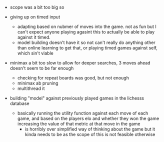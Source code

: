 - scope was a bit too big so

- giving up on timed input
    - adapting based on nubmer of moves into the game. not as fun but I can't expect anyone playing agasint this to actually be able to play against it timed.
    - model building doesn't have it so not can't really do anything other than online learning to get that, or playing timed games against self, which sin't viable
    
- minimax a bit too slow to allow for deeper searches, 3 moves ahead doesn't seem to be far enough
    - checking for repeat boards was good, but not enough
    - minimax ab pruning
    - multithread it

- building "model" against previously played games in the lichesss database
    - basically running the utility function against each move of each game, and based on the players elo and whether they won the game increasing the value of that metric at that move in the game
        - is horribly over simplified way of thinking about the game but it kinda needs to be as the scope of this is not feasible otherwise
